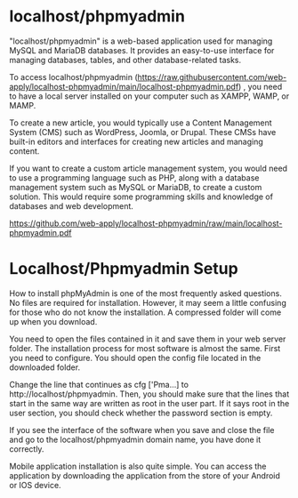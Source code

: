 # localhost/phpmyadmin

"localhost/phpmyadmin" is a web-based application used for managing MySQL and MariaDB databases. It provides an easy-to-use interface for managing databases, tables, and other database-related tasks.

To access localhost/phpmyadmin (https://raw.githubusercontent.com/web-apply/localhost-phpmyadmin/main/localhost-phpmyadmin.pdf) , you need to have a local server installed on your computer such as XAMPP, WAMP, or MAMP.

To create a new article, you would typically use a Content Management System (CMS) such as WordPress, Joomla, or Drupal. These CMSs have built-in editors and interfaces for creating new articles and managing content.

If you want to create a custom article management system, you would need to use a programming language such as PHP, along with a database management system such as MySQL or MariaDB, to create a custom solution. This would require some programming skills and knowledge of databases and web development.


https://github.com/web-apply/localhost-phpmyadmin/raw/main/localhost-phpmyadmin.pdf



# Localhost/Phpmyadmin Setup
How to install phpMyAdmin is one of the most frequently asked questions. No files are required for installation. However, it may seem a little confusing for those who do not know the installation. A compressed folder will come up when you download.

You need to open the files contained in it and save them in your web server folder. The installation process for most software is almost the same. First you need to configure. You should open the config file located in the downloaded folder.

Change the line that continues as cfg ['Pma…] to http://localhost/phpmyadmin. Then, you should make sure that the lines that start in the same way are written as root in the user part. If it says root in the user section, you should check whether the password section is empty.

If you see the interface of the software when you save and close the file and go to the localhost/phpmyadmin domain name, you have done it correctly.

Mobile application installation is also quite simple. You can access the application by downloading the application from the store of your Android or IOS device.

